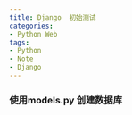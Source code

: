 ```yaml
---
title: Django  初始测试
categories:
- Python Web
tags: 
- Python
- Note
- Django
---
```


### 使用models.py 创建数据库




